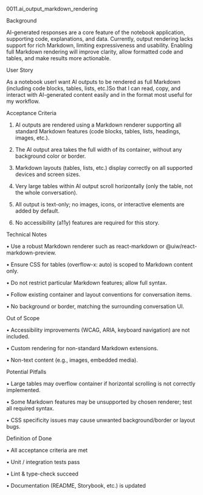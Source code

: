 0011.ai_output_markdown_rendering

Background

AI-generated responses are a core feature of the notebook application, supporting code, explanations, and data. Currently, output rendering lacks support for rich Markdown, limiting expressiveness and usability. Enabling full Markdown rendering will improve clarity, allow formatted code and tables, and make results more actionable.

User Story

As a notebook userI want AI outputs to be rendered as full Markdown (including code blocks, tables, lists, etc.)So that I can read, copy, and interact with AI-generated content easily and in the format most useful for my workflow.

Acceptance Criteria

1. AI outputs are rendered using a Markdown renderer supporting all standard Markdown features (code blocks, tables, lists, headings, images, etc.).

2. The AI output area takes the full width of its container, without any background color or border.

3. Markdown layouts (tables, lists, etc.) display correctly on all supported devices and screen sizes.

4. Very large tables within AI output scroll horizontally (only the table, not the whole conversation).

5. All output is text-only; no images, icons, or interactive elements are added by default.

6. No accessibility (a11y) features are required for this story.

Technical Notes

• Use a robust Markdown renderer such as react-markdown or @uiw/react-markdown-preview.

• Ensure CSS for tables (overflow-x: auto) is scoped to Markdown content only.

• Do not restrict particular Markdown features; allow full syntax.

• Follow existing container and layout conventions for conversation items.

• No background or border, matching the surrounding conversation UI.

Out of Scope

• Accessibility improvements (WCAG, ARIA, keyboard navigation) are not included.

• Custom rendering for non-standard Markdown extensions.

• Non-text content (e.g., images, embedded media).

Potential Pitfalls

• Large tables may overflow container if horizontal scrolling is not correctly implemented.

• Some Markdown features may be unsupported by chosen renderer; test all required syntax.

• CSS specificity issues may cause unwanted background/border or layout bugs.

Definition of Done

• All acceptance criteria are met

• Unit / integration tests pass

• Lint & type-check succeed

• Documentation (README, Storybook, etc.) is updated